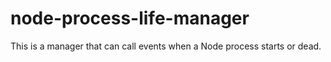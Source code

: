 # node-process-life-manager
This is a manager that can call events when a Node process starts or dead.
